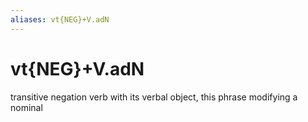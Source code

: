 ```yaml
---
aliases: vt{NEG}+V.adN
---
```

# vt{NEG}+V.adN

transitive negation verb with its verbal object, this phrase modifying a nominal
> 